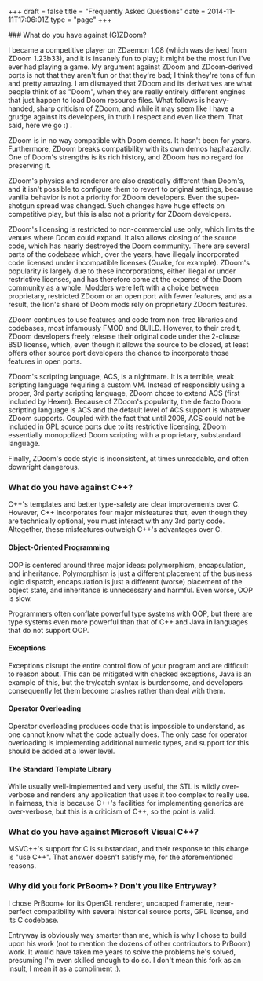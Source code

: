 +++
draft = false
title = "Frequently Asked Questions"
date = 2014-11-11T17:06:01Z
type = "page"
+++

<a class="anchor" id="zdoom">
### What do you have against (G)ZDoom?
</a>

I became a competitive player on ZDaemon 1.08 (which was derived from ZDoom
1.23b33), and it is insanely fun to play; it might be the most fun I've ever
had playing a game. My argument against ZDoom and ZDoom-derived ports is not
that they aren't fun or that they're bad; I think they're tons of fun and
pretty amazing. I am dismayed that ZDoom and its derivatives are what people
think of as "Doom", when they are really entirely different engines that just
happen to load Doom resource files. What follows is heavy-handed, sharp
criticism of ZDoom, and while it may seem like I have a grudge against its
developers, in truth I respect and even like them. That said, here we go :) .

ZDoom is in no way compatible with Doom demos. It hasn't been for years.
Furthermore, ZDoom breaks compatibility with its own demos haphazardly. One of
Doom's strengths is its rich history, and ZDoom has no regard for preserving
it.

ZDoom's physics and renderer are also drastically different than Doom's, and it
isn't possible to configure them to revert to original settings, because
vanilla behavior is not a priority for ZDoom developers. Even the super-shotgun
spread was changed. Such changes have huge effects on competitive play, but
this is also not a priority for ZDoom developers.

ZDoom's licensing is restricted to non-commercial use only, which limits the
venues where Doom could expand. It also allows closing of the source code,
which has nearly destroyed the Doom community. There are several parts of the
codebase which, over the years, have illegaly incorporated code licensed under
incompatible licenses (Quake, for example). ZDoom's popularity is largely due
to these incorporations, either illegal or under restrictive licenses, and has
therefore come at the expense of the Doom community as a whole. Modders were
left with a choice between proprietary, restricted ZDoom or an open port with
fewer features, and as a result, the lion's share of Doom mods rely on
proprietary ZDoom features.

ZDoom continues to use features and code from non-free libraries and codebases,
most infamously FMOD and BUILD. However, to their credit, ZDoom developers
freely release their original code under the 2-clause BSD license, which, even
though it allows the source to be closed, at least offers other source port
developers the chance to incorporate those features in open ports.

ZDoom's scripting language, ACS, is a nightmare. It is a terrible, weak
scripting language requiring a custom VM. Instead of responsibly using a
proper, 3rd party scripting language, ZDoom chose to extend ACS (first included
by Hexen). Because of ZDoom's popularity, the de facto Doom scripting language
is ACS and the default level of ACS support is whatever ZDoom supports. Coupled
with the fact that until 2008, ACS could not be included in GPL source ports
due to its restrictive licensing, ZDoom essentially monopolized Doom scripting
with a proprietary, substandard language.

Finally, ZDoom's code style is inconsistent, at times unreadable, and often
downright dangerous.

### What do you have against C++?

C++'s templates and better type-safety are clear improvements over C. However,
C++ incorporates four major misfeatures that, even though they are technically
optional, you must interact with any 3rd party code. Altogether, these
misfeatures outweigh C++'s advantages over C.

#### Object-Oriented Programming

OOP is centered around three major ideas: polymorphism, encapsulation, and
inheritance. Polymorphism is just a different placement of the business logic
dispatch, encapsulation is just a different (worse) placement of the object
state, and inheritance is unnecessary and harmful. Even worse, OOP is slow.

Programmers often conflate powerful type systems with OOP, but there are type
systems even more powerful than that of C++ and Java in languages that do not
support OOP.

#### Exceptions

Exceptions disrupt the entire control flow of your program and are difficult to
reason about. This can be mitigated with checked exceptions, Java is an example
of this, but the try/catch syntax is burdensome, and developers consequently
let them become crashes rather than deal with them.

#### Operator Overloading

Operator overloading produces code that is impossible to understand, as one
cannot know what the code actually does. The only case for operator overloading
is implementing additional numeric types, and support for this should be added
at a lower level.

#### The Standard Template Library

While usually well-implemented and very useful, the STL is wildly over-verbose
and renders any application that uses it too complex to really use. In
fairness, this is because C++'s facilities for implementing generics are
over-verbose, but this is a criticism of C++, so the point is valid.

### What do you have against Microsoft Visual C++?

MSVC++'s support for C is substandard, and their response to this charge is
"use C++". That answer doesn't satisfy me, for the aforementioned reasons.

### Why did you fork PrBoom+? Don't you like Entryway?

I chose PrBoom+ for its OpenGL renderer, uncapped framerate, near-perfect
compatibility with several historical source ports, GPL license, and its C
codebase.

Entryway is obviously way smarter than me, which is why I chose to build upon
his work (not to mention the dozens of other contributors to PrBoom) work. It
would have taken me years to solve the problems he's solved, presuming I'm
even skilled enough to do so.  I don't mean this fork as an insult, I mean it
as a compliment :).

